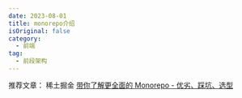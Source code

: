 ```yaml
---
date: 2023-08-01
title: monorepo介绍
isOriginal: false
category:
  - 前端
tag:
  - 前段架构
---
```


推荐文章：
稀土掘金 [带你了解更全面的 Monorepo - 优劣、踩坑、选型](https://juejin.cn/post/7215886869199896637)